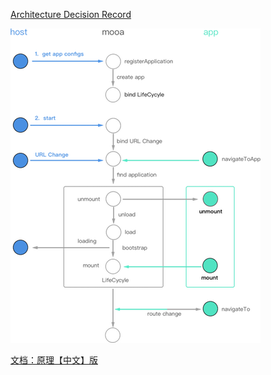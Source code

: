 [Architecture Decision Record](./adr)

![workflow](./workflow.png)

[文档：原理【中文】版](https://github.com/phodal/micro-frontend)
